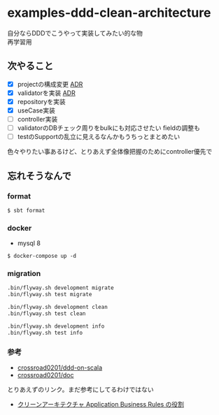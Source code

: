 # examples-ddd-clean-architecture

自分ならDDDでこうやって実装してみたい的な物  
再学習用

## 次やること

- [x] projectの構成変更 [ADR](docs/src/main/paradox/pages/adr/アーキテクチャについて.md)
- [x] validatorを実装 [ADR](docs/src/main/paradox/pages/adr/入力チェックについて.md)
- [x] repositoryを実装
- [x] useCase実装 
- [ ] controller実装
- [ ] validatorのDBチェック周りをbulkにも対応させたい fieldの調整も
- [ ] testのSupportの乱立に見えるなんかもうちっとまとめたい

色々やりたい事あるけど、とりあえず全体像把握のためにcontroller優先で
## 忘れそうなんで

### format

```shell
$ sbt format
```

### docker

- mysql 8

```shell
$ docker-compose up -d
```

### migration

```sh
.bin/flyway.sh development migrate 
.bin/flyway.sh test migrate 
```

```sh
.bin/flyway.sh development clean 
.bin/flyway.sh test clean 
```

```sh
.bin/flyway.sh development info 
.bin/flyway.sh test info 
```

### 参考

- [crossroad0201/ddd-on-scala](https://github.com/crossroad0201/ddd-on-scala)
- [crossroad0201/doc](https://speakerdeck.com/crossroad0201/scala-on-ddd)

とりあえずのリンク。まだ参考にしてるわけではない

- [クリーンアーキテクチャ Application Business Rules の役割](https://qiita.com/u-dai/items/f670c3fc5302861aef0b)
